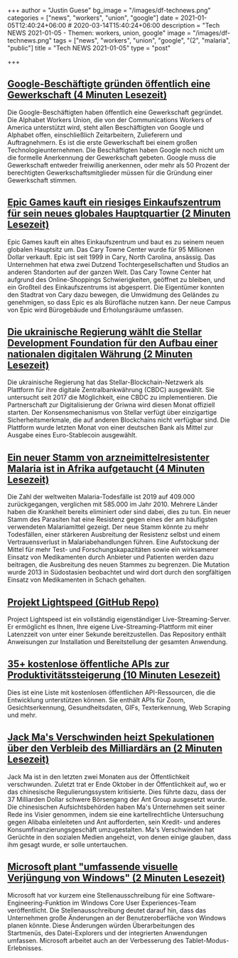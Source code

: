 +++
author = "Justin Guese"
bg_image = "/images/df-technews.png"
categories = ["news", "workers", "union", "google"]
date = 2021-01-05T12:40:24+06:00 # 2020-03-14T15:40:24+06:00
description = "Tech NEWS 2021-01-05 - Themen: workers, union, google"
image = "/images/df-technews.png"
tags = ["news", "workers", "union", "google", "(2", "malaria", "public"]
title = "Tech NEWS 2021-01-05"
type = "post"

+++

## [Google-Beschäftigte gründen öffentlich eine Gewerkschaft (4 Minuten Lesezeit)](https://www.vice.com/en/article/3an5q9/google-workers-publicly-launch-union/1/01000176d23bdcdd-a54842df-d4c0-4c9e-b1b1-9932ca844ca1-000000/ZW_l45JBdDXfoe8O9625QwJrkWUVyatVFSlCoUg3bbo=174)

 Die Google-Beschäftigten haben öffentlich eine Gewerkschaft gegründet. Die Alphabet Workers Union, die von der Communications Workers of America unterstützt wird, steht allen Beschäftigten von Google und Alphabet offen, einschließlich Zeitarbeitern, Zulieferern und Auftragnehmern. Es ist die erste Gewerkschaft bei einem großen Technologieunternehmen. Die Beschäftigten haben Google noch nicht um die formelle Anerkennung der Gewerkschaft gebeten. Google muss die Gewerkschaft entweder freiwillig anerkennen, oder mehr als 50 Prozent der berechtigten Gewerkschaftsmitglieder müssen für die Gründung einer Gewerkschaft stimmen.

## [Epic Games kauft ein riesiges Einkaufszentrum für sein neues globales Hauptquartier (2 Minuten Lesezeit)](https://www.polygon.com/2021/1/4/22213102/epic-games-buys-mall-new-headquarters-cary-towne-center/1/01000176d23bdcdd-a54842df-d4c0-4c9e-b1b1-9932ca844ca1-000000/lKU5dcgdF3nespp2n_yMFNLTQ4nKcIcFyMPzz-Bg6CU=174)

 Epic Games kauft ein altes Einkaufszentrum und baut es zu seinem neuen globalen Hauptsitz um. Das Cary Towne Center wurde für 95 Millionen Dollar verkauft. Epic ist seit 1999 in Cary, North Carolina, ansässig. Das Unternehmen hat etwa zwei Dutzend Tochtergesellschaften und Studios an anderen Standorten auf der ganzen Welt. Das Cary Towne Center hat aufgrund des Online-Shoppings Schwierigkeiten, geöffnet zu bleiben, und ein Großteil des Einkaufszentrums ist abgesperrt. Die Eigentümer konnten den Stadtrat von Cary dazu bewegen, die Umwidmung des Geländes zu genehmigen, so dass Epic es als Bürofläche nutzen kann. Der neue Campus von Epic wird Bürogebäude und Erholungsräume umfassen.

## [Die ukrainische Regierung wählt die Stellar Development Foundation für den Aufbau einer nationalen digitalen Währung (2 Minuten Lesezeit)](https://www.coindesk.com/ukraine-government-picks-stellar-to-help-build-national-digital-currency/1/01000176d23bdcdd-a54842df-d4c0-4c9e-b1b1-9932ca844ca1-000000/koEfOumtTpvo4aA7-1OUp99yFCqX2afdV7ZK7yJjCmg=174)

 Die ukrainische Regierung hat das Stellar-Blockchain-Netzwerk als Plattform für ihre digitale Zentralbankwährung (CBDC) ausgewählt. Sie untersucht seit 2017 die Möglichkeit, eine CBDC zu implementieren. Die Partnerschaft zur Digitalisierung der Griwna wird diesen Monat offiziell starten. Der Konsensmechanismus von Stellar verfügt über einzigartige Sicherheitsmerkmale, die auf anderen Blockchains nicht verfügbar sind. Die Plattform wurde letzten Monat von einer deutschen Bank als Mittel zur Ausgabe eines Euro-Stablecoin ausgewählt.

## [Ein neuer Stamm von arzneimittelresistenter Malaria ist in Afrika aufgetaucht (4 Minuten Lesezeit)](https://www.scientificamerican.com/article/a-new-strain-of-drug-resistant-malaria-has-sprung-up-in-africa//1/01000176d23bdcdd-a54842df-d4c0-4c9e-b1b1-9932ca844ca1-000000/11tIx332c-1Y_-2UxNPDPkTG893uDJltjLr-K83TXxo=174)

 Die Zahl der weltweiten Malaria-Todesfälle ist 2019 auf 409.000 zurückgegangen, verglichen mit 585.000 im Jahr 2010. Mehrere Länder haben die Krankheit bereits eliminiert oder sind dabei, dies zu tun. Ein neuer Stamm des Parasiten hat eine Resistenz gegen eines der am häufigsten verwendeten Malariamittel gezeigt. Der neue Stamm könnte zu mehr Todesfällen, einer stärkeren Ausbreitung der Resistenz selbst und einem Vertrauensverlust in Malariabehandlungen führen. Eine Aufstockung der Mittel für mehr Test- und Forschungskapazitäten sowie ein wirksamerer Einsatz von Medikamenten durch Anbieter und Patienten werden dazu beitragen, die Ausbreitung des neuen Stammes zu begrenzen. Die Mutation wurde 2013 in Südostasien beobachtet und wird dort durch den sorgfältigen Einsatz von Medikamenten in Schach gehalten.

## [Projekt Lightspeed (GitHub Repo)](https://github.com/GRVYDEV/Project-Lightspeed/1/01000176d23bdcdd-a54842df-d4c0-4c9e-b1b1-9932ca844ca1-000000/zSCU-JfjcTMiIzVhSqdXR9r3v39bvHAf9WcuZcy9o2o=174)

 Project Lightspeed ist ein vollständig eigenständiger Live-Streaming-Server. Er ermöglicht es Ihnen, Ihre eigene Live-Streaming-Plattform mit einer Latenzzeit von unter einer Sekunde bereitzustellen. Das Repository enthält Anweisungen zur Installation und Bereitstellung der gesamten Anwendung.

## [35+ kostenlose öffentliche APIs zur Produktivitätssteigerung (10 Minuten Lesezeit)](https://blog.idrisolubisi.com/35-free-public-apis-to-improve-productivity/1/01000176d23bdcdd-a54842df-d4c0-4c9e-b1b1-9932ca844ca1-000000/5wObwQmWfZzbg4H5osL44KwVihKalB2y-wC8HMhcyYo=174)

 Dies ist eine Liste mit kostenlosen öffentlichen API-Ressourcen, die die Entwicklung unterstützen können. Sie enthält APIs für Zoom, Gesichtserkennung, Gesundheitsdaten, GIFs, Texterkennung, Web Scraping und mehr.

## [Jack Ma's Verschwinden heizt Spekulationen über den Verbleib des Milliardärs an (2 Minuten Lesezeit)](https://www.reuters.com/article/us-china-ant-group-jack-ma-idUSKBN2991DA/1/01000176d23bdcdd-a54842df-d4c0-4c9e-b1b1-9932ca844ca1-000000/omGAsjtjN4L29JrD0gxHQl_o1-xPA-X-cuLxThN34mE=174)

 Jack Ma ist in den letzten zwei Monaten aus der Öffentlichkeit verschwunden. Zuletzt trat er Ende Oktober in der Öffentlichkeit auf, wo er das chinesische Regulierungssystem kritisierte. Dies führte dazu, dass der 37 Milliarden Dollar schwere Börsengang der Ant Group ausgesetzt wurde. Die chinesischen Aufsichtsbehörden haben Ma's Unternehmen seit seiner Rede ins Visier genommen, indem sie eine kartellrechtliche Untersuchung gegen Alibaba einleiteten und Ant aufforderten, sein Kredit- und anderes Konsumfinanzierungsgeschäft umzugestalten. Ma's Verschwinden hat Gerüchte in den sozialen Medien angeheizt, von denen einige glauben, dass ihm gesagt wurde, er solle untertauchen.

## [Microsoft plant "umfassende visuelle Verjüngung von Windows" (2 Minuten Lesezeit)](https://www.theverge.com/2021/1/4/22212817/microsoft-windows-10-visual-changes-update-sun-valley-2021/1/01000176d23bdcdd-a54842df-d4c0-4c9e-b1b1-9932ca844ca1-000000/nBePa-ayxtSIp3SF3amIjfVDqe0Pu5oIsQ2DHbb87YU=174)

 Microsoft hat vor kurzem eine Stellenausschreibung für eine Software-Engineering-Funktion im Windows Core User Experiences-Team veröffentlicht. Die Stellenausschreibung deutet darauf hin, dass das Unternehmen große Änderungen an der Benutzeroberfläche von Windows planen könnte. Diese Änderungen würden Überarbeitungen des Startmenüs, des Datei-Explorers und der integrierten Anwendungen umfassen. Microsoft arbeitet auch an der Verbesserung des Tablet-Modus-Erlebnisses.

